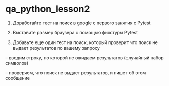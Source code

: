 # qa_python_lesson2

1. Доработайте тест на поиск в google с первого занятия с Pytest

2. Выставите размер браузера с помощью фикстуры Pytest

3. Добавьте еще один тест на поиск, который проверит что поиск не выдает результатов по вашему запросу

– вводим строку, по которой не ожидаем результатов (случайный набор символов)

– проверяем, что поиск не выдает результатов, и пишет об этом сообщение